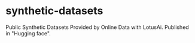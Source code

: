 # synthetic-datasets
Public Synthetic Datasets Provided by Online Data with LotusAi. Published in "Hugging face".
